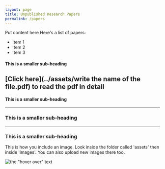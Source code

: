 ```yaml
---
layout: page
title: Unpublished Research Papers
permalink: /papers
---
```


Put content here
Here's a list of papers:

- Item 1
- Item 2
- Item 3

#### This is a smaller sub-heading


[Click here](../assets/write the name of the file.pdf) to read the pdf in detail
---------------------------------
#### This is a smaller sub-heading




---------------------------------
### This is a smaller sub-heading



---------------------------------
### This is a smaller sub-heading




This is how you include an image. Look inside the folder called 'assets' then inside 'images'.
You can also upload new images there too.

![the "hover over" text](../assets/images/face.png)
